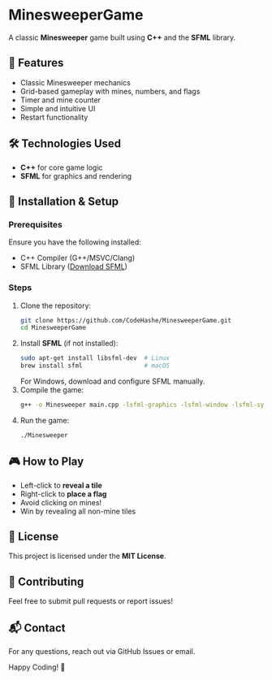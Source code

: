 # MinesweeperGame

A classic **Minesweeper** game built using **C++** and the **SFML** library.

## 📌 Features
- Classic Minesweeper mechanics
- Grid-based gameplay with mines, numbers, and flags
- Timer and mine counter
- Simple and intuitive UI
- Restart functionality

## 🛠️ Technologies Used
- **C++** for core game logic
- **SFML** for graphics and rendering

## 🚀 Installation & Setup
### Prerequisites
Ensure you have the following installed:
- C++ Compiler (G++/MSVC/Clang)
- SFML Library ([Download SFML](https://www.sfml-dev.org/download.php))

### Steps
1. Clone the repository:
   ```bash
   git clone https://github.com/CodeHashe/MinesweeperGame.git
   cd MinesweeperGame
   ```
2. Install **SFML** (if not installed):
   ```bash
   sudo apt-get install libsfml-dev  # Linux
   brew install sfml                 # macOS
   ```
   For Windows, download and configure SFML manually.
3. Compile the game:
   ```bash
   g++ -o Minesweeper main.cpp -lsfml-graphics -lsfml-window -lsfml-system
   ```
4. Run the game:
   ```bash
   ./Minesweeper
   ```

## 🎮 How to Play
- Left-click to **reveal a tile**
- Right-click to **place a flag**
- Avoid clicking on mines!
- Win by revealing all non-mine tiles

## 📝 License
This project is licensed under the **MIT License**.

## 🤝 Contributing
Feel free to submit pull requests or report issues!

## 📬 Contact
For any questions, reach out via GitHub Issues or email.

Happy Coding! 🎉

